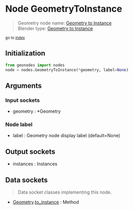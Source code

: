 
# Node GeometryToInstance

> Geometry node name: [Geometry to Instance](https://docs.blender.org/manual/en/latest/modeling/geometry_nodes/material/geometry_to_instance.html)<br>
  Blender type: [Geometry to Instance](https://docs.blender.org/api/current/bpy.types.GeometryNodeGeometryToInstance.html)
  
<sub>go to [index](/docs/index.md)</sub>

## Initialization

```python
from geonodes import nodes
node = nodes.GeometryToInstance(*geometry, label=None)
```



## Arguments


### Input sockets

- geometry : *Geometry

### Node label

- label : Geometry node display label (default=None)

## Output sockets

- instances : Instances

## Data sockets

> Data socket classes implementing this node.
  
  
- [Geometry](/docs/sockets/Geometry.md).[to_instance](/docs/sockets/Geometry.md#to_instance) : Method
  
